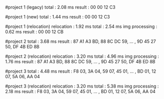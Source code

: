 #project 1 (legacy)
total           : 2.08 ms
result          : 00 00 12 C3

#project 1 (new)
total           : 1.44 ms
result          : 00 00 12 C3

#project 1 (relocation)
relocation      : 1.92 ms
total           : 2.54 ms
img processing  : 0.62 ms
result          : 00 00 12 CB

#project 2
total           : 3.68 ms
result          : 87 A1 A3 BD, 88 8C DC 59, ... , 9D 45 27 50, DF 4B ED 8B

#project 2 (relocation)
relocation      : 3.20 ms
total           : 4.96 ms
img processing  : 1.76 ms
result          : 87 A1 A3 BD, 88 8C DC 59, ... , 9D 45 27 50, DF 4B ED 8B

#project 3
total           : 4.48 ms
result          : F8 03, 3A 04, 59 07, 45 01, ... , BD 01, 12 07, 5A 06, AA 04

#project 3 (relocation)
relocation      : 3.20 ms
total           : 5.38 ms
img processing  : 2.18 ms
result          : F8 03, 3A 04, 59 07, 45 01, ... , BD 01, 12 07, 5A 06, AA 04